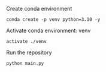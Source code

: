 Create conda environment
```
conda create -p venv python=3.10 -y
```
Activate conda environment: venv
```
activate ./venv
```
Run the repository
```
python main.py
